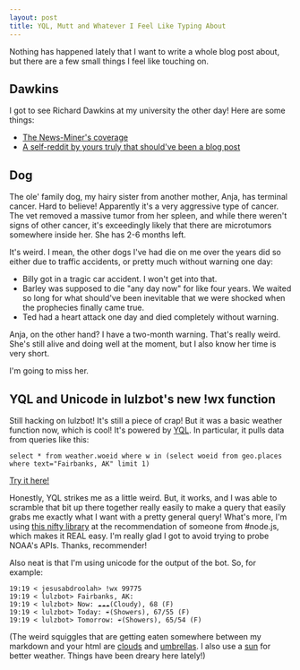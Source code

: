```yaml
---
layout: post
title: YQL, Mutt and Whatever I Feel Like Typing About
---
```


Nothing has happened lately that I want to write a whole blog post about, but there are a few small things I feel like touching on.

## Dawkins

I got to see Richard Dawkins at my university the other day! Here are some things:

* [The News-Miner's coverage](http://www.newsminer.com/view/full_story/8782758/article-Dawkins-speaks-to-overflow-Fairbanks-audience-about-humans--religion?instance=local_news)
* [A self-reddit by yours truly that should've been a blog post](http://www.reddit.com/r/atheism/comments/cq6ja/richard_dawkins_just_gave_a_talk_at_my_university/)

## Dog

The ole' family dog, my hairy sister from another mother, Anja, has terminal cancer. Hard to believe! Apparently it's a very aggressive type of cancer. The vet removed a massive tumor from her spleen, and while there weren't signs of other cancer, it's exceedingly likely that there are microtumors somewhere inside her. She has 2-6 months left.

It's weird. I mean, the other dogs I've had die on me over the years did so either due to traffic accidents, or pretty much without warning one day:

* Billy got in a tragic car accident. I won't get into that.
* Barley was supposed to die "any day now" for like four years. We waited so long for what should've been inevitable that we were shocked when the prophecies finally came true.
* Ted had a heart attack one day and died completely without warning.

Anja, on the other hand? I have a two-month warning. That's really weird. She's still alive and doing well at the moment, but I also know her time is very short.

I'm going to miss her.

## YQL and Unicode in lulzbot's new !wx function

Still hacking on lulzbot! It's still a piece of crap! But it was a basic weather function now, which is cool! It's powered by [YQL](http://developer.yahoo.com/yql/). In particular, it pulls data from queries like this:

    select * from weather.woeid where w in (select woeid from geo.places where text="Fairbanks, AK" limit 1)

[Try it here!](http://yhoo.it/dlRkZs)

Honestly, YQL strikes me as a little weird. But, it works, and I was able to scramble that bit up there together really easily to make a query that easily grabs me exactly what I want with a pretty general query! What's more, I'm using [this nifty library](http://github.com/drgath/node-yql) at the recommendation of someone from #node.js, which makes it REAL easy. I'm really glad I got to avoid trying to probe NOAA's APIs. Thanks, recommender!

Also neat is that I'm using unicode for the output of the bot. So, for example:

    19:19 < jesusabdroolah> !wx 99775
    19:19 < lulzbot> Fairbanks, AK:
    19:19 < lulzbot> Now: ☁☁☁(Cloudy), 68 (F)
    19:19 < lulzbot> Today: ☔(Showers), 67/55 (F)
    19:19 < lulzbot> Tomorrow: ☔(Showers), 65/54 (F)

(The weird squiggles that are getting eaten somewhere between my markdown and your html are [clouds](http://www.fileformat.info/info/unicode/char/2601/index.htm) and [umbrellas](http://www.fileformat.info/info/unicode/char/2614/index.htm). I also use a [sun](http://www.fileformat.info/info/unicode/char/263c/index.htm) for better weather. Things have been dreary here lately!)

